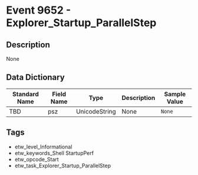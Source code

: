 # Event 9652 - Explorer_Startup_ParallelStep

## Description
None

## Data Dictionary
|Standard Name|Field Name|Type|Description|Sample Value|
|---|---|---|---|---|
|TBD|psz|UnicodeString|None|`None`|

## Tags
* etw_level_Informational
* etw_keywords_Shell StartupPerf
* etw_opcode_Start
* etw_task_Explorer_Startup_ParallelStep